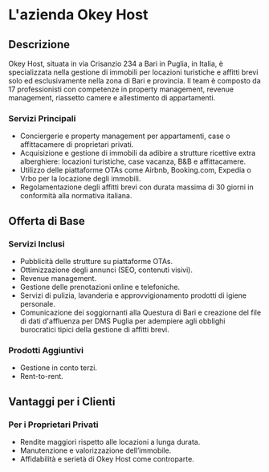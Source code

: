# L'azienda Okey Host

## Descrizione
Okey Host, situata in via Crisanzio 234 a Bari in Puglia, in Italia, è specializzata nella gestione di immobili per locazioni turistiche e affitti brevi solo ed esclusivamente nella zona di Bari e provincia. Il team è composto da 17 professionisti con competenze in property management, revenue management, riassetto camere e allestimento di appartamenti.

### Servizi Principali
- Conciergerie e property management per appartamenti, case o affittacamere di proprietari privati.
- Acquisizione e gestione di immobili da adibire a strutture ricettive extra alberghiere: locazioni turistiche, case vacanza, B&B e affittacamere.
- Utilizzo delle piattaforme OTAs come Airbnb, Booking.com, Expedia o Vrbo per la locazione degli immobili.
- Regolamentazione degli affitti brevi con durata massima di 30 giorni in conformità alla normativa italiana.

## Offerta di Base

### Servizi Inclusi
- Pubblicità delle strutture su piattaforme OTAs.
- Ottimizzazione degli annunci (SEO, contenuti visivi).
- Revenue management.
- Gestione delle prenotazioni online e telefoniche.
- Servizi di pulizia, lavanderia e approvvigionamento prodotti di igiene personale.
- Comunicazione dei soggiornanti alla Questura di Bari e creazione del file di dati d'affluenza per DMS Puglia per adempiere agli obblighi burocratici tipici della gestione di affitti brevi.

### Prodotti Aggiuntivi
- Gestione in conto terzi.
- Rent-to-rent.

## Vantaggi per i Clienti

### Per i Proprietari Privati
- Rendite maggiori rispetto alle locazioni a lunga durata.
- Manutenzione e valorizzazione dell’immobile.
- Affidabilità e serietà di Okey Host come controparte.
